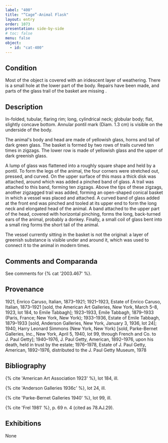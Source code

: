 ```yaml
---
label: "400"
title: "“Cage”-Animal Flask"
layout: entry
order: 1073
presentation: side-by-side
# toc: false
menu: false
object:
  - id: "cat-400"
---
```


## Condition

Most of the object is covered with an iridescent layer of weathering. There is a small hole at the lower part of the body. Repairs have been made, and parts of the glass trail of the basket are missing .

## Description

In-folded, tubular, flaring rim; long, cylindrical neck; globular body; flat, slightly concave bottom. Annular pontil mark (Diam. 1.3 cm) is visible on the underside of the body.

The animal's body and head are made of yellowish glass, horns and tail of dark green glass. The basket is formed by two rows of trails curved ten times in zigzags. The lower row is made of yellowish glass and the upper of dark greenish glass.

A lump of glass was flattened into a roughly square shape and held by a pontil. To form the legs of the animal, the four corners were stretched out, pressed, and curved. On the upper surface of this mass a thick disk was attached, around which was added a pinched band of glass. A trail was attached to this band, forming ten zigzags. Above the tips of these zigzags, another zigzagged trail was added, forming an open-shaped conical basket in which a vessel was placed and attached. A curved band of glass added at the front end was pinched and tooled at its upper end to form the long neck and elongated head of the animal. A band attached to the upper part of the head, covered with horizontal pinching, forms the long, back-turned ears of the animal, probably a donkey. Finally, a small coil of glass bent into a small ring forms the short tail of the animal.

The vessel currently sitting in the basket is not the original: a layer of greenish substance is visible under and around it, which was used to connect it to the animal in modern times.

## Comments and Comparanda

See comments for {% cat '2003.467' %}.

## Provenance

1921, Enrico Caruso, Italian, 1873–1921; 1921–1923, Estate of Enrico Caruso, Italian, 1873–1921 [sold, the American Art Galleries, New York, March 5–8, 1923, lot 184, to Emile Tabbagh]; 1923–1933, Emile Tabbagh, 1879–1933 (Paris, France; New York, New York); 1933–1936, Estate of Emile Tabbagh, 1879–1933 [sold, Anderson Galleries, New York, January 3, 1936, lot 24]; 1940, Harry Leonard Simmons (New York, New York) [sold, Parke-Bernet Galleries, Inc., New York, April 5, 1940, lot 99, through French and Co. to J. Paul Getty]; 1940–1976, J. Paul Getty, American, 1892–1976, upon his death, held in trust by the estate; 1976–1978, Estate of J. Paul Getty, American, 1892–1976, distributed to the J. Paul Getty Museum, 1978

## Bibliography

{% cite 'American Art Association 1923' %}, lot 184, ill.

{% cite 'Anderson Galleries 1936c' %}, lot 24, ill.

{% cite 'Parke-Bernet Galleries 1940' %}, lot 99, ill.

{% cite 'Frel 1981' %}, p. 69 n. 4 (cited as 78.AJ.29).

## Exhibitions

None